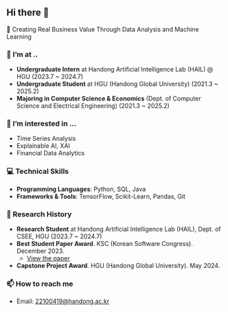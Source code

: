 ## Hi there 👋

🌟 Creating Real Business Value Through Data Analysis and Machine Learning

### 🔭 I’m at ..
- **Undergraduate Intern** at Handong Artificial Intelligence Lab (HAIL) @ HGU (2023.7 ~ 2024.7)
- **Undergraduate Student** at HGU (Handong Global University) (2021.3 ~ 2025.2)
- **Majoring in Computer Science & Economics** (Dept. of Computer Science and Electrical Engineering) (2021.3 ~ 2025.2)

### 🌱 I’m interested in ...
- Time Series Analysis
- Explainable AI, XAI
- Financial Data Analytics

### 💻 Technical Skills
- **Programming Languages**: Python, SQL, Java 
- **Frameworks & Tools**: TensorFlow, Scikit-Learn, Pandas, Git

### 🔬 Research History
- **Research Student** at Handong Artificial Intelligence Lab (HAIL), Dept. of CSEE, HGU (2023.7 ~ 2024.7)
- **Best Student Paper Award**. KSC (Korean Software Congress). December 2023. 
  - [View the paper](https://www.dbpia.co.kr/journal/articleDetail?nodeId=NODE11705610)
- **Capstone Project Award**. HGU (Handong Global University). May 2024.

### 📫 How to reach me
- Email: 22100419@handong.ac.kr
